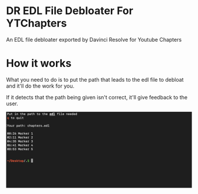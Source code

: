 # DR EDL File Debloater For YTChapters
An EDL file debloater exported by Davinci Resolve for Youtube Chapters 

# How it works
What you need to do is to put the path that leads to the edl file to debloat and it'll do the work for you.

If it detects that the path being given isn't correct, it'll give feedback to the user.

![Screenshot](Screenshot_Of_Script.png)